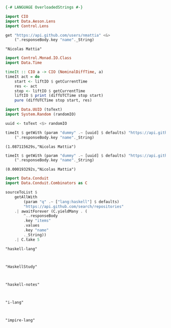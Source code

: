 

```haskell
{-# LANGUAGE OverloadedStrings #-}

import CIO
import Data.Aeson.Lens
import Control.Lens
```


```haskell
get "https://api.github.com/users/nmattia" <&>
    (^.responseBody.key "name"._String)
```


    "Nicolas Mattia"



```haskell
import Control.Monad.IO.Class
import Data.Time

timeIt :: CIO a -> CIO (NominalDiffTime, a)
timeIt act = do
    start <- liftIO $ getCurrentTime
    res <- act
    stop <- liftIO $ getCurrentTime
    liftIO $ print (diffUTCTime stop start)
    pure (diffUTCTime stop start, res)
```


```haskell
import Data.UUID (toText)
import System.Random (randomIO)

uuid <- toText <$> randomIO
```


```haskell
timeIt $ getWith (param "dummy" .~ [uuid] $ defaults) "https://api.github.com/users/nmattia" <&>
    (^.responseBody.key "name"._String)
```


    (1.087115629s,"Nicolas Mattia")



```haskell
timeIt $ getWith (param "dummy" .~ [uuid] $ defaults) "https://api.github.com/users/nmattia" <&>
    (^.responseBody.key "name"._String)
```


    (0.000193292s,"Nicolas Mattia")



```haskell
import Data.Conduit
import Data.Conduit.Combinators as C
```


```haskell
sourceToList $ 
    getAllWith 
        (param "q" .~ ["lang:haskell"] $ defaults)
        "https://api.github.com/search/repositories"
    .| awaitForever (C.yieldMany . (
        ^..responseBody
        .key "items"
        .values
        .key "name"
        ._String))
    .| C.take 5
```


    "haskell-lang"



    "HaskellStudy"



    "haskell-notes"



    "i-lang"



    "impire-lang"

